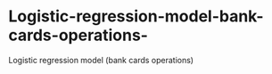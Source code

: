 # Logistic-regression-model-bank-cards-operations-
Logistic regression model (bank cards operations)
